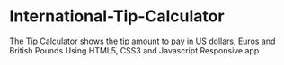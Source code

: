 # International-Tip-Calculator
The Tip Calculator shows the tip amount to pay in US dollars, Euros and British Pounds
Using HTML5, CSS3 and Javascript
Responsive app
